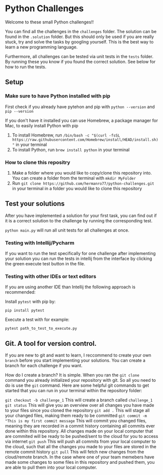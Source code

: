 # Python Challenges
Welcome to these small Python challenges!!
 
You can find all the challenges in the `challenges` folder. 
The solution can be found in the `.solution` folder. But this should only be used if you are really stuck, try and solve the tasks by googling yourself. This is the best way to learn a new programming language. 

Furthermore, all challenges can be tested via unit tests in the `tests` folder. 
By running these you know if you found the correct solution. See below for how to run the tests.

## Setup

### Make sure to have Python installed with pip

First check if you already have pytehon and pip with `python --version` and `pip --version`

If you don't have it installed you can use Homebrew, a package manager for Mac, to easily install Python with pip

1. To install Homebrew, run `/bin/bash -c "$(curl -fsSL https://raw.githubusercontent.com/Homebrew/install/HEAD/install.sh)"` in your terminal
2. To install Python, run `brew install python` in your terminal


### How to clone this repositry

1. Make a folder where you would like to copy/clone this repository into. You can create a folder from the terminal with `mkdir MyFolder`
2. Run `git clone https://github.com/hermanro77/python-challenges.git` in your terminal in a folder you would like to clone this repository 


## Test your solutions
After you have implemented a solution for your first task, you can find out if it is a correct solution to the challenge by running the corresponding test.

`python main.py` will run all unit tests for all challenges at once.

### Testing with Intellij/Pycharm
If you want to run the test specifically for one challenge after implementing your solution you can run the tests in intellij from the interface by clicking the green execute test button in the file.

### Testing with other IDEs or text editors
If you are using another IDE than Intellij the following approach is recommended:

Install `pytest` with pip by:

`pip install pytest`

Execute a test with for example:

`pytest path_to_test_to_execute.py` 

## Git. A tool for version control.

If you are new to git and want to learn, I reccommend to create your own `branch` before you start implementing your solutions. You can create a branch for each challenge if you want.

How do I create a branch? It is simple. When you ran the `git clone` command you already initialized your repository with git. So all you need to do is use the `git` command. Here are some helpful git commands to get started that you can run in your terminal within the repository folder:

`git checkout -b challenge_1` This will create a branch called `challenge_1`
`git status` This will give you an overview over all changes you have made to your files since you cloned the repository
`git add .` This will stage all your changed files, making them ready to be committed
`git commit -m "This is my first commit message` This will commit you changed files, meaning they are recorded in a commit history containing all commits ever done within this repository. All changes made on your local computer that are commited will be ready to be pushed/sent to the cloud for you to access via internet
`git push` This will push all commits from your local computer to the cloud, such that all the changes you made to your files are stored in the remote commit history
`git pull` This will fetch new changes from the cloud/remote branch. In the case where one of your team memebers have made some changes to some files in this repository and pushed them, you are able to pull them into your local computer.
